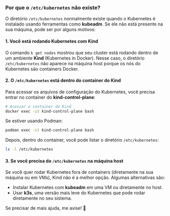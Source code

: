 ### Por que o `/etc/kubernetes` não existe?

O diretório `/etc/kubernetes` normalmente existe quando o Kubernetes é instalado usando ferramentas como **kubeadm**. Se ele não está presente na sua máquina, pode ser por alguns motivos:

#### 1. **Você está rodando Kubernetes com Kind**
O comando `k get nodes` mostrou que seu cluster está rodando dentro de um ambiente **Kind** (Kubernetes in Docker). Nesse caso, o diretório `/etc/kubernetes` não aparece na máquina host porque os nós do Kubernetes são containers Docker.

#### 2. **O `/etc/kubernetes` está dentro do container do Kind**
Para acessar os arquivos de configuração do Kubernetes, você precisa entrar no container do **kind-control-plane**:

```sh
# Acessar o container do Kind
docker exec -it kind-control-plane bash
```
Se estiver usando Podman:
```sh
podman exec -it kind-control-plane bash
```
Depois, dentro do container, você pode listar o diretório `/etc/kubernetes`:
```sh
ls -l /etc/kubernetes
```

#### 3. **Se você precisa do `/etc/kubernetes` na máquina host**
Se você quer rodar Kubernetes fora de containers (diretamente na sua máquina ou em VMs), Kind não é a melhor opção. Algumas alternativas são:

- Instalar Kubernetes com **kubeadm** em uma VM ou diretamente no host.
- Usar **k3s**, uma versão mais leve do Kubernetes que pode rodar diretamente no seu sistema.

Se precisar de mais ajuda, me avise! 🚀

